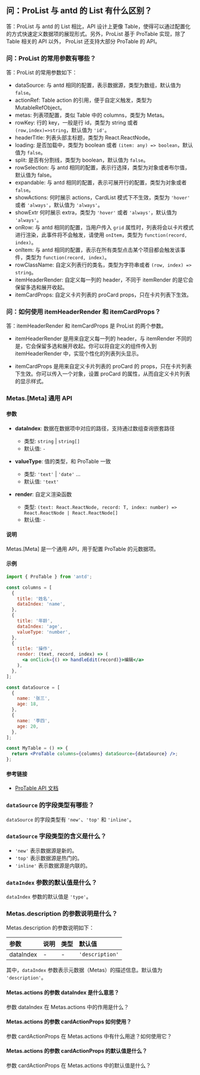 ## 问：ProList 与 antd 的 List 有什么区别？

答：ProList 与 antd 的 List 相比，API 设计上更像 Table，使得可以通过配置化的方式快速定义数据项的展现形式。另外，ProList 基于 ProTable 实现，除了 Table 相关的 API 以外， ProList 还支持大部分 ProTable 的 API。

### 问：ProList 的常用参数有哪些？

答：ProList 的常用参数如下：

- dataSource: 与 antd 相同的配置，表示数据源，类型为数组，默认值为 `false`。
- actionRef: Table action 的引用，便于自定义触发，类型为 MutableRefObject<ActionType>。
- metas: 列表项配置，类似 Table 中的 columns，类型为 Metas。
- rowKey: 行的 key，一般是行 id，类型为 string 或者 `(row,index)=>string`，默认值为 `'id'`。
- headerTitle: 列表头部主标题，类型为 React.ReactNode。
- loading: 是否加载中，类型为 boolean 或者 `(item: any) => boolean`，默认值为 `false`。
- split: 是否有分割线，类型为 boolean，默认值为 `false`。
- rowSelection: 与 antd 相同的配置，表示行选择，类型为对象或者布尔值，默认值为 false。
- expandable: 与 antd 相同的配置，表示可展开行的配置，类型为对象或者 `false`。
- showActions: 何时展示 actions，CardList 模式下不生效，类型为 `'hover'` 或者 `'always'`，默认值为 `'always'`。
- showExtr 何时展示 extra，类型为 `'hover'` 或者 `'always'`，默认值为 `'always'`。
- onRow: 与 antd 相同的配置，当用户传入 `grid` 属性时，列表将会以卡片模式进行渲染，此事件将不会触发，请使用 `onItem`，类型为 `function(record, index)`。
- onItem: 与 antd 相同的配置，表示在所有类型点击某个项目都会触发该事件，类型为 `function(record, index)`。
- rowClassName: 自定义列表行的类名，类型为字符串或者 `(row, index) => string`。
- itemHeaderRender: 自定义每一列的 header，不同于 itemRender 的是它会保留多选和展开收起。
- itemCardProps: 自定义卡片列表的 proCard props，只在卡片列表下生效。

### 问：如何使用 itemHeaderRender 和 itemCardProps？

答：itemHeaderRender 和 itemCardProps 是 ProList 的两个参数。

- itemHeaderRender 是用来自定义每一列的 header，与 itemRender 不同的是，它会保留多选和展开收起。你可以将自定义的组件传入到 itemHeaderRender 中，实现个性化的列表列头显示。

- itemCardProps 是用来自定义卡片列表的 proCard 的 props，只在卡片列表下生效。你可以传入一个对象，设置 proCard 的属性，从而自定义卡片列表的显示样式。

### Metas.[Meta] 通用 API

#### 参数

- **dataIndex**: 数据在数据项中对应的路径，支持通过数组查询嵌套路径

  - 类型: `string` | `string[]`
  - 默认值: `-`

- **valueType**: 值的类型，和 ProTable 一致

  - 类型: `'text'` | `'date'` ...
  - 默认值: `'text'`

- **render**: 自定义渲染函数
  - 类型: `(text: React.ReactNode, record: T, index: number) => React.ReactNode | React.ReactNode[]`
  - 默认值: `-`

#### 说明

Metas.[Meta] 是一个通用 API，用于配置 ProTable 的元数据项。

#### 示例

```jsx
import { ProTable } from 'antd';

const columns = [
  {
    title: '姓名',
    dataIndex: 'name',
  },
  {
    title: '年龄',
    dataIndex: 'age',
    valueType: 'number',
  },
  {
    title: '操作',
    render: (text, record, index) => (
      <a onClick={() => handleEdit(record)}>编辑</a>
    ),
  },
];

const dataSource = [
  {
    name: '张三',
    age: 18,
  },
  {
    name: '李四',
    age: 20,
  },
];

const MyTable = () => {
  return <ProTable columns={columns} dataSource={dataSource} />;
};
```

#### 参考链接

- [ProTable API 文档](https://procomponents.ant.design/components/table#protable)

### `dataSource` 的字段类型有哪些？

`dataSource` 的字段类型有 `'new'`、`'top'` 和 `'inline'`。

### `dataSource` 字段类型的含义是什么？

- `'new'` 表示数据源是新的。
- `'top'` 表示数据源是热门的。
- `'inline'` 表示数据源是内联的。

### `dataIndex` 参数的默认值是什么？

`dataIndex` 参数的默认值是 `'type'`。

### Metas.description 的参数说明是什么？

Metas.description 的参数说明如下：

| 参数      | 说明 | 类型 | 默认值          |
| :-------- | :--- | :--- | :-------------- |
| dataIndex | -    | -    | `'description'` |

其中，`dataIndex` 参数表示元数据（Metas）的描述信息。默认值为 `'description'`。

#### Metas.actions 的参数 dataIndex 是什么意思？

参数 dataIndex 在 Metas.actions 中的作用是什么？

#### Metas.actions 的参数 cardActionProps 如何使用？

参数 cardActionProps 在 Metas.actions 中有什么用途？如何使用它？

#### Metas.actions 的参数 cardActionProps 的默认值是什么？

参数 cardActionProps 在 Metas.actions 中的默认值是什么？
